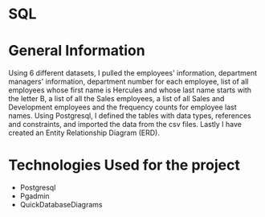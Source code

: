 # SQL

# General Information
Using 6 different datasets, I pulled the employees' information, department managers' information, department number for each employee, list of all employees whose first name is Hercules and whose last name starts with the letter B, a list of all the Sales employees, a list of all Sales and Development employees and the frequency counts for employee last names. 
Using Postgresql, I defined the tables with data types, references and constraints, and imported the data from the csv files.  Lastly I have created an Entity Relationship Diagram (ERD).

# Technologies Used for the project
* Postgresql
* Pgadmin
* QuickDatabaseDiagrams

